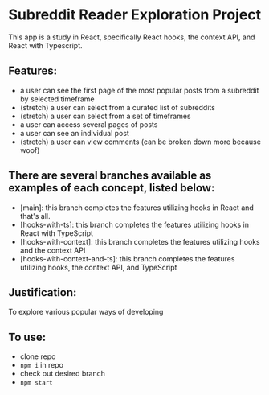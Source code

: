 # Subreddit Reader Exploration Project

This app is a study in React, specifically React hooks, the context API, and React with Typescript. 

## Features: 
- a user can see the first page of the most popular posts from a subreddit by selected timeframe
- (stretch) a user can select from a curated list of subreddits
- (stretch) a user can select from a set of timeframes
- a user can access several pages of posts
- a user can see an individual post
- (stretch) a user can view comments (can be broken down more because woof)

## There are several branches available as examples of each concept, listed below: 
- [main]: this branch completes the features utilizing hooks in React and that's all.
- [hooks-with-ts]: this branch completes the features utilizing hooks in React with TypeScript
- [hooks-with-context]: this branch completes the features utilizing hooks and the context API
- [hooks-with-context-and-ts]: this branch completes the features utilizing hooks, the context API, and TypeScript 

## Justification: 
To explore various popular ways of developing

## To use:
- clone repo
- `npm i` in repo
- check out desired branch
- `npm start`
